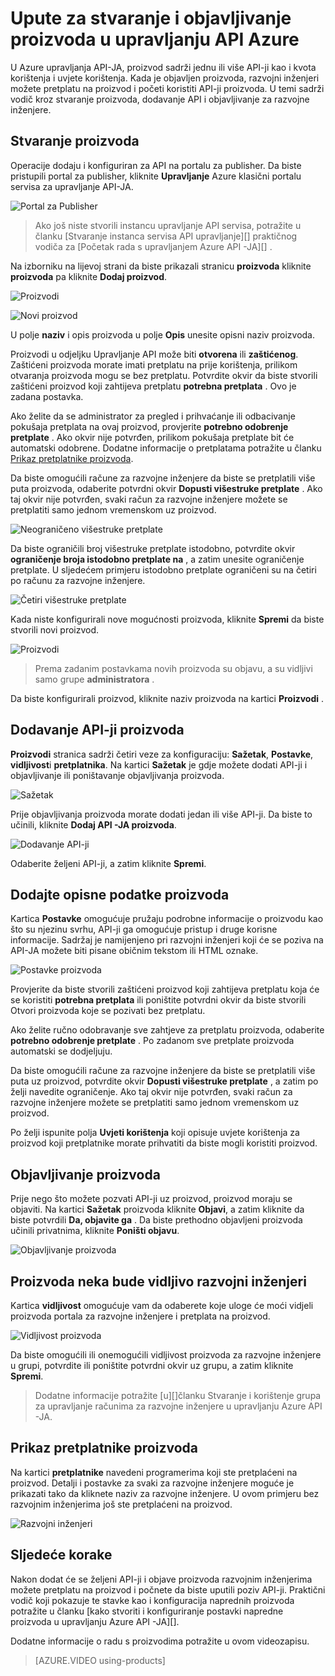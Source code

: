 <properties 
    pageTitle="Upute za stvaranje i objavljivanje proizvoda u upravljanju API Azure" 
    description="Upute za stvaranje i objavljivanje proizvoda u upravljanju Azure API-JA." 
    services="api-management" 
    documentationCenter="" 
    authors="steved0x" 
    manager="erikre" 
    editor=""/>

<tags 
    ms.service="api-management" 
    ms.workload="mobile" 
    ms.tgt_pltfrm="na" 
    ms.devlang="na" 
    ms.topic="article" 
    ms.date="10/25/2016" 
    ms.author="sdanie"/>

# <a name="how-to-create-and-publish-a-product-in-azure-api-management"></a>Upute za stvaranje i objavljivanje proizvoda u upravljanju API Azure

U Azure upravljanja API-JA, proizvod sadrži jednu ili više API-ji kao i kvota korištenja i uvjete korištenja. Kada je objavljen proizvoda, razvojni inženjeri možete pretplatu na proizvod i početi koristiti API-ji proizvoda. U temi sadrži vodič kroz stvaranje proizvoda, dodavanje API i objavljivanje za razvojne inženjere.

## <a name="create-product"> </a>Stvaranje proizvoda

Operacije dodaju i konfiguriran za API na portalu za publisher. Da biste pristupili portal za publisher, kliknite **Upravljanje** Azure klasični portalu servisa za upravljanje API-JA.

![Portal za Publisher][api-management-management-console]

>Ako još niste stvorili instancu upravljanje API servisa, potražite u članku [Stvaranje instanca servisa API upravljanje][] praktičnog vodiča za [Početak rada s upravljanjem Azure API -JA][] .

Na izborniku na lijevoj strani da biste prikazali stranicu **proizvoda** kliknite **proizvoda** pa kliknite **Dodaj proizvod**.

![Proizvodi][api-management-products]

![Novi proizvod][api-management-add-new-product]

U polje **naziv** i opis proizvoda u polje **Opis** unesite opisni naziv proizvoda.

Proizvodi u odjeljku Upravljanje API može biti **otvorena** ili **zaštićenog**. Zaštićeni proizvoda morate imati pretplatu na prije korištenja, prilikom otvaranja proizvoda mogu se bez pretplatu. Potvrdite okvir da biste stvorili zaštićeni proizvod koji zahtijeva pretplatu **potrebna pretplata** . Ovo je zadana postavka.

Ako želite da se administrator za pregled i prihvaćanje ili odbacivanje pokušaja pretplata na ovaj proizvod, provjerite **potrebno odobrenje pretplate** . Ako okvir nije potvrđen, prilikom pokušaja pretplate bit će automatski odobrene. Dodatne informacije o pretplatama potražite u članku [Prikaz pretplatnike proizvoda][].

Da biste omogućili račune za razvojne inženjere da biste se pretplatili više puta proizvoda, odaberite potvrdni okvir **Dopusti višestruke pretplate** . Ako taj okvir nije potvrđen, svaki račun za razvojne inženjere možete se pretplatiti samo jednom vremenskom uz proizvod.

![Neograničeno višestruke pretplate][api-management-unlimited-multiple-subscriptions]

Da biste ograničili broj višestruke pretplate istodobno, potvrdite okvir **ograničenje broja istodobno pretplate na** , a zatim unesite ograničenje pretplate. U sljedećem primjeru istodobno pretplate ograničeni su na četiri po računu za razvojne inženjere.

![Četiri višestruke pretplate][api-management-four-multiple-subscriptions]

Kada niste konfigurirali nove mogućnosti proizvoda, kliknite **Spremi** da biste stvorili novi proizvod.

![Proizvodi][api-management-products-page]

>Prema zadanim postavkama novih proizvoda su objavu, a su vidljivi samo grupe **administratora** .

Da biste konfigurirali proizvod, kliknite naziv proizvoda na kartici **Proizvodi** .

## <a name="add-apis"> </a>Dodavanje API-ji proizvoda

**Proizvodi** stranica sadrži četiri veze za konfiguraciju: **Sažetak**, **Postavke**, **vidljivost**i **pretplatnika**. Na kartici **Sažetak** je gdje možete dodati API-ji i objavljivanje ili poništavanje objavljivanja proizvoda.

![Sažetak][api-management-new-product-summary]

Prije objavljivanja proizvoda morate dodati jedan ili više API-ji. Da biste to učinili, kliknite **Dodaj API -JA proizvoda**.

![Dodavanje API-ji][api-management-add-apis-to-product]

Odaberite željeni API-ji, a zatim kliknite **Spremi**.

## <a name="add-description"> </a>Dodajte opisne podatke proizvoda

Kartica **Postavke** omogućuje pružaju podrobne informacije o proizvodu kao što su njezinu svrhu, API-ji ga omogućuje pristup i druge korisne informacije. Sadržaj je namijenjeno pri razvojni inženjeri koji će se poziva na API-JA možete biti pisane običnim tekstom ili HTML oznake.

![Postavke proizvoda][api-management-product-settings]

Provjerite da biste stvorili zaštićeni proizvod koji zahtijeva pretplatu koja će se koristiti **potrebna pretplata** ili poništite potvrdni okvir da biste stvorili Otvori proizvoda koje se pozivati bez pretplatu.

Ako želite ručno odobravanje sve zahtjeve za pretplatu proizvoda, odaberite **potrebno odobrenje pretplate** . Po zadanom sve pretplate proizvoda automatski se dodjeljuju.

Da biste omogućili račune za razvojne inženjere da biste se pretplatili više puta uz proizvod, potvrdite okvir **Dopusti višestruke pretplate** , a zatim po želji navedite ograničenje. Ako taj okvir nije potvrđen, svaki račun za razvojne inženjere možete se pretplatiti samo jednom vremenskom uz proizvod.

Po želji ispunite polja **Uvjeti korištenja** koji opisuje uvjete korištenja za proizvod koji pretplatnike morate prihvatiti da biste mogli koristiti proizvod.

## <a name="publish-product"> </a>Objavljivanje proizvoda

Prije nego što možete pozvati API-ji uz proizvod, proizvod moraju se objaviti. Na kartici **Sažetak** proizvoda kliknite **Objavi**, a zatim kliknite da biste potvrdili **Da, objavite ga** . Da biste prethodno objavljeni proizvoda učinili privatnima, kliknite **Poništi objavu**.

![Objavljivanje proizvoda][api-management-publish-product]

## <a name="make-visible"> </a>Proizvoda neka bude vidljivo razvojni inženjeri

Kartica **vidljivost** omogućuje vam da odaberete koje uloge će moći vidjeli proizvoda portala za razvojne inženjere i pretplata na proizvod.

![Vidljivost proizvoda][api-management-product-visiblity]

Da biste omogućili ili onemogućili vidljivost proizvoda za razvojne inženjere u grupi, potvrdite ili poništite potvrdni okvir uz grupu, a zatim kliknite **Spremi**.

>Dodatne informacije potražite [u][]članku Stvaranje i korištenje grupa za upravljanje računima za razvojne inženjere u upravljanju Azure API -JA.

## <a name="view-subscribers"> </a>Prikaz pretplatnike proizvoda

Na kartici **pretplatnike** navedeni programerima koji ste pretplaćeni na proizvod. Detalji i postavke za svaki za razvojne inženjere moguće je prikazati tako da kliknete naziv za razvojne inženjere. U ovom primjeru bez razvojnim inženjerima još ste pretplaćeni na proizvod.

![Razvojni inženjeri][api-management-developer-list]

## <a name="next-steps"> </a>Sljedeće korake

Nakon dodat će se željeni API-ji i objave proizvoda razvojnim inženjerima možete pretplatu na proizvod i počnete da biste uputili poziv API-ji. Praktični vodič koji pokazuje te stavke kao i konfiguracija naprednih proizvoda potražite u članku [kako stvoriti i konfiguriranje postavki napredne proizvoda u upravljanju Azure API -JA][].

Dodatne informacije o radu s proizvodima potražite u ovom videozapisu.

> [AZURE.VIDEO using-products]

[Create a product]: #create-product
[Add APIs to a product]: #add-apis
[Add descriptive information to a product]: #add-description
[Publish a product]: #publish-product
[Make a product visible to developers]: #make-visible
[Prikaz pretplatnike proizvoda]: #view-subscribers
[Next steps]: #next-steps

[api-management-management-console]: ./media/api-management-howto-add-products/api-management-management-console.png
[api-management-add-product]: ./media/api-management-howto-add-products/api-management-add-product.png
[api-management-add-new-product]: ./media/api-management-howto-add-products/api-management-add-new-product.png
[api-management-unlimited-multiple-subscriptions]: ./media/api-management-howto-add-products/api-management-unlimited-multiple-subscriptions.png
[api-management-four-multiple-subscriptions]: ./media/api-management-howto-add-products/api-management-four-multiple-subscriptions.png
[api-management-products-page]: ./media/api-management-howto-add-products/api-management-products-page.png
[api-management-new-product-summary]: ./media/api-management-howto-add-products/api-management-new-product-summary.png
[api-management-add-apis-to-product]: ./media/api-management-howto-add-products/api-management-add-apis-to-product.png
[api-management-product-settings]: ./media/api-management-howto-add-products/api-management-product-settings.png
[api-management-publish-product]: ./media/api-management-howto-add-products/api-management-publish-product.png
[api-management-product-visiblity]: ./media/api-management-howto-add-products/api-management-product-visibility.png
[api-management-developer-list]: ./media/api-management-howto-add-products/api-management-developer-list.png



[api-management-products]: ./media/api-management-howto-add-products/api-management-products.png
[api-management-]: ./media/api-management-howto-add-products/
[api-management-]: ./media/api-management-howto-add-products/


[How to add operations to an API]: api-management-howto-add-operations.md
[How to create and publish a product]: api-management-howto-add-products.md
[Početak rada s upravljanjem API Azure]: api-management-get-started.md
[Stvoriti instancu servisa za upravljanje API-JA]: api-management-get-started.md#create-service-instance
[Next steps]: #next-steps
[Kako stvoriti i koristiti grupe za upravljanje računima za razvojne inženjere u upravljanju API Azure]: api-management-howto-create-groups.md
[Kako stvaranje i konfiguriranje postavki napredne proizvoda u upravljanju API Azure]: api-management-howto-product-with-rules.md 